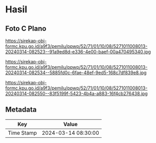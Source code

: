 # Hasil

## Foto C Plano

https://sirekap-obj-formc.kpu.go.id/a9f3/pemilu/ppwp/52/71/01/10/08/5271011008013-20240314-082523--91a9ed8d-e336-4e00-baef-00a470495340.jpg

https://sirekap-obj-formc.kpu.go.id/a9f3/pemilu/ppwp/52/71/01/10/08/5271011008013-20240314-082534--5885fd0c-6fae-48ef-9ed5-168c7df839e8.jpg

https://sirekap-obj-formc.kpu.go.id/a9f3/pemilu/ppwp/52/71/01/10/08/5271011008013-20240314-082550--83f5199f-5423-4b4a-a883-16f4cb276438.jpg


## Metadata

| Key        | Value               |
| ---------- | ------------------- |
| Time Stamp | 2024-03-14 08:30:00 |



